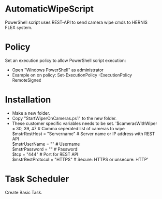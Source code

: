 # AutomaticWipeScript
PowerShell script uses REST-API to send camera wipe cmds to HERNIS FLEX system.
# Policy
Set an execution policy to allow PowerShell script execution:<br>
* Open "Windows PowerShell" as administrator<br>
* Example on on policy: Set-ExecutionPolicy -ExecutionPolicy RemoteSigned
# Installation
* Make a new folder.<br>
* Copy "StartWiperOnCameras.ps1" to the new folder.
* These customer specific variables needs to be set.
'$camerasWithWiper = 30, 39, 47      # Comma seperated list of cameras to wipe<br>
$mstrRestHost     = "Servername"    # Server name or IP address with REST API<br>
$mstrUserName     = ""              # Username<br>
$mstrPassword     = ""              # Password<br>
$tcp              = "444"           # Port for REST API<br>
$mstrRestProtocol = "HTTPS"         # Secure: HTTPS or unsecure: HTTP'<br>
# Task Scheduler
Create Basic Task.



